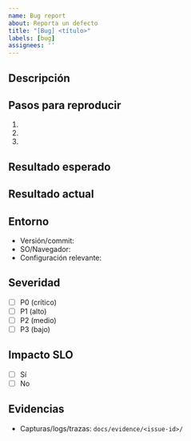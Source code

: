 ```yaml
---
name: Bug report
about: Reporta un defecto
title: "[Bug] <título>"
labels: [bug]
assignees: ''
---
```


## Descripción

## Pasos para reproducir
1.
2.
3.

## Resultado esperado

## Resultado actual

## Entorno
- Versión/commit:
- SO/Navegador:
- Configuración relevante:

## Severidad
- [ ] P0 (crítico)
- [ ] P1 (alto)
- [ ] P2 (medio)
- [ ] P3 (bajo)

## Impacto SLO
- [ ] Sí
- [ ] No

## Evidencias
- Capturas/logs/trazas: `docs/evidence/<issue-id>/`
